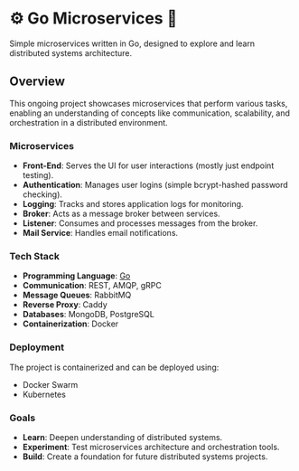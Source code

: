 # ⚙️ Go Microservices 🦫

Simple microservices written in Go, designed to explore and learn distributed systems architecture.

## Overview

This ongoing project showcases microservices that perform various tasks, enabling an understanding of concepts like communication, scalability, and orchestration in a distributed environment.

### Microservices

- **Front-End**: Serves the UI for user interactions (mostly just endpoint testing).
- **Authentication**: Manages user logins (simple bcrypt-hashed password checking).
- **Logging**: Tracks and stores application logs for monitoring.
- **Broker**: Acts as a message broker between services.
- **Listener**: Consumes and processes messages from the broker.
- **Mail Service**: Handles email notifications.

### Tech Stack

- **Programming Language**: [Go](https://golang.org/)
- **Communication**: REST, AMQP, gRPC
- **Message Queues**: RabbitMQ
- **Reverse Proxy**: Caddy
- **Databases**: MongoDB, PostgreSQL
- **Containerization**: Docker

### Deployment

The project is containerized and can be deployed using:

- Docker Swarm
- Kubernetes

### Goals

- **Learn**: Deepen understanding of distributed systems.
- **Experiment**: Test microservices architecture and orchestration tools.
- **Build**: Create a foundation for future distributed systems projects.
